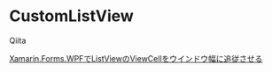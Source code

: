 # CustomListView

Qiita

[Xamarin.Forms.WPFでListViewのViewCellをウインドウ幅に追従させる](https://qiita.com/f-miyu/items/cadb22ff866719b3fb26)
